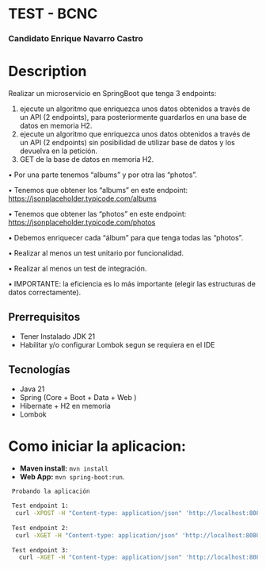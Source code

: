 # TEST - BCNC

### Candidato Enrique Navarro Castro

# Description
Realizar un microservicio en SpringBoot que tenga 3 endpoints:

1. ejecute un algoritmo que enriquezca unos datos obtenidos a través de un API (2 endpoints), para posteriormente guardarlos en una base de
datos en memoria H2.
2. ejecute un algoritmo que enriquezca unos datos obtenidos a través de un API (2 endpoints) sin posibilidad de utilizar base de datos y los
devuelva en la petición.
3. GET de la base de datos en memoria H2.

• Por una parte tenemos “albums” y por otra las “photos”.

• Tenemos que obtener los “albums” en este endpoint: https://jsonplaceholder.typicode.com/albums

• Tenemos que obtener las “photos” en este endpoint: https://jsonplaceholder.typicode.com/photos

• Debemos enriquecer cada “álbum” para que tenga todas las “photos”.

• Realizar al menos un test unitario por funcionalidad.

• Realizar al menos un test de integración.

• IMPORTANTE: la eficiencia es lo más importante (elegir las estructuras de datos correctamente).

## Prerrequisitos

* Tener Instalado JDK 21
* Habilitar y/o configurar Lombok segun se requiera en el IDE

## Tecnologías

- Java 21
- Spring (Core + Boot + Data + Web )
- Hibernate + H2 en memoria
- Lombok

# Como iniciar la aplicacion:
- **Maven install:**  `mvn install`
- **Web App:** `mvn spring-boot:run`.

```sh
 Probando la aplicación
  
 Test endpoint 1:
  curl -XPOST -H "Content-type: application/json" 'http://localhost:8080/api/v1/albums'
  
 Test endpoint 2:
  curl -XGET -H "Content-type: application/json" 'http://localhost:8080/api/v1/external/albums' 
  
 Test endpoint 3:
   curl -XGET -H "Content-type: application/json" 'http://localhost:8080/api/v1/internal/albums'
```
